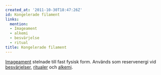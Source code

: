 ```yaml
---
created_at: '2011-10-30T18:47:26Z'
id: Kongelerade filament
links:
  mention:
  - Imageament
  - alkemi
  - besvärjelse
  - ritual
title: Kongelerade filament
---
```


[Imageament] stelnade till fast fysisk form. Används som reservenergi vid [besvärjelser], [ritualer]
och [alkemi].

  [Imageament]: Imageament
  [besvärjelser]: besvärjelse
  [ritualer]: ritual
  [alkemi]: alkemi
